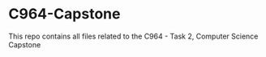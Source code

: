 # C964-Capstone
This repo contains all files related to the C964 - Task 2, Computer Science Capstone
